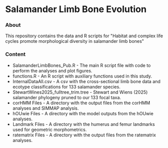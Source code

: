 # Salamander Limb Bone Evolution

### About
This repository contains the data and R scripts for "Habitat and complex life cycles promote morphological diversity in salamander limb bones"

### Content
- SalamanderLimbBones_Pub.R - The main R script file with code to perform the analyses and plot figures.
- functions.R - An R script with auxiliary functions used in this study.
- InternalDataAll.csv - A csv with the cross-sectional limb bone data and ecotype classifications for 133 salamander species.
- StewartWines2025_fulltree_trim.tree - Stewart and Wiens (2025) salamander phylogeny pruned to our 133 focal taxa.
- corHMM Files - A directory with the output files from the corHMM analyses and SIMMAP analysis. 
- hOUwie Files - A directory with the model outputs from the hOUwie analyses.
- Landmark Files - A directory with the humerus and femur landmarks used for geometric morphometrics. 
- ratematrix Files - A directory with the output files from the ratematrix analyses.

